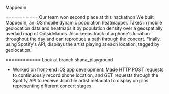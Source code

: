 MappedIn

===========
Our team won second place at this hackathon
We built MappedIn, an iOS mobile dynamic population heatmapper. Takes in mobile geolocation data and 
heatmaps it by population density over a geospatially overlaid map of Outsidelands.
Also keeps track of a phone's location throughout the day and can reproduce a path through the concert.
Finally, using Spotify's API, displays the artist playing at each location, tagged by geolocation.

============ 
Look at branch shana_playground 
- Worked on front-end iOS app development. Made HTTP POST requests to continuously record phone location, and GET 
requests through the Spotify API to receive Json file artist metadata to display on pins 
representing different concert stages.
